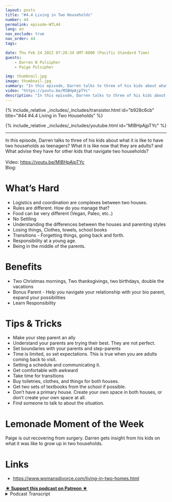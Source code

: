 ```yaml
---
layout: posts
title: "#4.4 Living in Two Households"
number: 44
permalink: episode-WTL44
lang: en
nav_exclude: true
nav_order: 44
tags:

date: Thu Feb 24 2022 07:20:34 GMT-0800 (Pacific Standard Time)
guests:
    - Darren W Pulsipher
    - Paige Pulsipher

img: thumbnail.jpg
image: thumbnail.jpg
summary: "In this episode, Darren talks to three of his kids about what it is like to have two households as teenagers? What it is like now that they are adults? and What advise they have for other kids that navigate two households?"
video: "https://youtu.be/MIBHpAjpTYc"
description: "In this episode, Darren talks to three of his kids about what it is like to have two households as teenagers? What it is like now that they are adults? and What advise they have for other kids that navigate two households?"
---
```


<div>
{% include_relative _includes/_includes/transistor.html id="b928c6cb" title="#44 #4.4 Living in Two Households" %}

{% include_relative _includes/_includes/youtube.html id="MIBHpAjpTYc" %}
</div>

---

<html><head></head><body><div>In this episode, Darren talks to three of his kids about what it is like to have two households as teenagers? What it is like now that they are adults? and What advise they have for other kids that navigate two households?<br><br></div><div>Video: <a href="https://youtu.be/MIBHpAjpTYc">https://youtu.be/MIBHpAjpTYc</a></div><div>Blog:&nbsp;</div><h1>What’s Hard</h1><ul><li>Logistics and coordination are complexes between two houses.</li><li>Rules are different. How do you manage that?</li><li>Food can be very different (Vegan, Paleo, etc..)</li><li>No Settling</li><li>Understanding the differences between the houses and parenting styles</li><li>Losing things, Clothes, towels, school books</li><li>Transitions - Forgetting things, going back and forth.</li><li>Responsibility at a young age.</li><li>Being in the middle of the parents.</li></ul><h1>Benefits</h1><ul><li>Two Christmas mornings, Two thanksgivings, two birthdays, double the vacations</li><li>Bonus Parent - Help you navigate your relationship with your bio parent, expand your possibilities</li><li>Learn Responsibility</li></ul><h1>Tips &amp; Tricks</h1><ul><li>Make your step parent an ally</li><li>Understand your parents are trying their best. They are not perfect.</li><li>Set boundaries with your parents and step-parents</li><li>Time is limited, so set expectations. This is true when you are adults coming back to visit.</li><li>Setting a schedule and communicating it.</li><li>Get comfortable with awkward</li><li>Take time for transitions</li><li>Buy toiletries, clothes, and things for both houses.</li><li>Get two sets of textbooks from the school if possible.</li><li>Don’t have a primary house. Create your own space in both houses, or don’t create your own space at all.</li><li>Find someone to talk to about the situation.</li></ul><h1>Lemonade Moment of the Week</h1><div>Paige is out recovering from surgery. Darren gets insight from his kids on what it was like to grow up in two households.&nbsp;</div><h1>Links</h1><ul><li><a href="https://www.womansdivorce.com/living-in-two-homes.html">https://www.womansdivorce.com/living-in-two-homes.html</a></li></ul>
<strong>
  <a href="https://www.patreon.com/wheresthelemonade" target="_donate" rel="payment" title="★ Support this podcast on Patreon ★">★ Support this podcast on Patreon ★</a>
</strong></body></html>

<details>
<summary> Podcast Transcript </summary>

<p></p>

</details>
